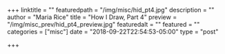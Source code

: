 +++
linktitle = ""
featuredpath = "/img/misc/hid_pt4.jpg"
description = ""
author = "Maria Rice"
title = "How I Draw, Part 4"
preview = "/img/misc_prev/hid_pt4_preview.jpg"
featuredalt = ""
featured = ""
categories = ["misc"]
date = "2018-09-22T22:54:53-05:00"
type = "post"

+++

